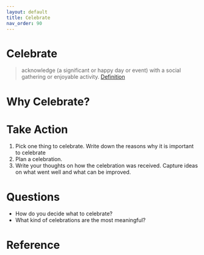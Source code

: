 ```yaml
---
layout: default
title: Celebrate
nav_order: 90
---
```


# Celebrate
> acknowledge (a significant or happy day or event) with a social gathering or enjoyable activity.
[Definition](https://www.google.com/search?q=celebrate+definition)

# Why Celebrate?

# Take Action
1. Pick one thing to celebrate.  Write down the reasons why it is important to celebrate
2. Plan a celebration.
3. Write your thoughts on how the celebration was received.  Capture ideas on what went well and what can be improved.

# Questions
- How do you decide what to celebrate?
- What kind of celebrations are the most meaningful?

# Reference